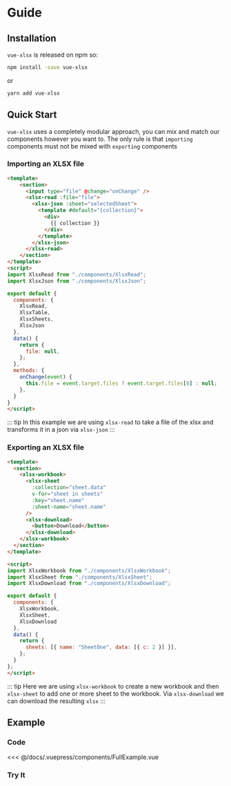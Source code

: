 # Guide

## Installation

`vue-xlsx` is released on npm so:

```bash
npm install -save vue-xlsx
```

or

```bash
yarn add vue-xlsx
```

## Quick Start

`vue-xlsx` uses a completely modular approach, you can mix and match our components however you want to.
The only rule is that `importing` components must not be mixed with `exporting` components

### Importing an XLSX file

```html
<template>
    <section>
      <input type="file" @change="onChange" />
      <xlsx-read :file="file">
        <xlsx-json :sheet="selectedSheet">
          <template #default="{collection}">
            <div>
              {{ collection }}
            </div>
          </template>
        </xlsx-json>
      </xlsx-read>
    </section>
</template>
<script>
import XlsxRead from "./components/XlsxRead";
import XlsxJson from "./components/XlsxJson";

export default {
  components: {
    XlsxRead,
    XlsxTable,
    XlsxSheets,
    XlsxJson
  },
  data() {
    return {
      file: null,
    };
  },
  methods: {
    onChange(event) {
      this.file = event.target.files ? event.target.files[0] : null;
    },
  }
}
</script>
```

::: tip
In this example we are using `xlsx-read` to take a file of the xlsx and transforms it in a json via `xlsx-json`
:::

### Exporting an XLSX file

```html
<template>
  <section>
    <xlsx-workbook>
      <xlsx-sheet
        :collection="sheet.data"
        v-for="sheet in sheets"
        :key="sheet.name"
        :sheet-name="sheet.name"
      />
      <xlsx-download>
        <button>Download</button>
      </xlsx-download>
    </xlsx-workbook>
  </section>
</template>

<script>
import XlsxWorkbook from "./components/XlsxWorkbook";
import XlsxSheet from "./components/XlsxSheet";
import XlsxDownload from "./components/XlsxDownload";

export default {
  components: {
    XlsxWorkbook,
    XlsxSheet,
    XlsxDownload
  },
  data() {
    return {
      sheets: [{ name: "SheetOne", data: [{ c: 2 }] }],
    };
  }
};
</script>
```

::: tip
Here we are using `xlsx-workbook` to create a new workbook and then `xlsx-sheet` to add one or more sheet to the workbook. Via `xlsx-download` we can download the resulting `xlsx`
:::

## Example

### Code

<<< @/docs/.vuepress/components/FullExample.vue


### Try It

<FullExample />

